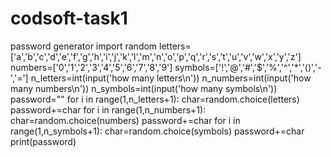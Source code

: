 # codsoft-task1
password generator
import random
letters=['a','b','c','d','e','f','g','h','i','j','k','l','m','n','o','p','q','r','s','t','u','v','w','x','y','z']
numbers=['0','1','2','3','4','5','6','7','8','9']
symbols=['!','@','#','$','%','^','*','()','-','=']
n_letters=int(input('how many letters\n'))
n_numbers=int(input('how many numbers\n'))
n_symbols=int(input('how many symbols\n'))
password=""
for i in range(1,n_letters+1):
    char=random.choice(letters)
    password+=char 
for i in range(1,n_numbers+1):
    char=random.choice(numbers)
    password+=char
for i in range(1,n_symbols+1):
    char=random.choice(symbols)
    password+=char
print(password)
